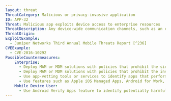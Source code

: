 ```yaml
---
layout: threat
ThreatCategory: Malicious or privacy-invasive application
ID: APP-32
Threat: Malicious app exploits device access to enterprise resources
ThreatDescription: Any device-wide communication channels, such as an encrypted enterprise Wi-Fi connection, may be accessible to all apps running on the device. This may allow an attacker to bypass some network defense mechanisms, such as network access control or firewalls, thereby facilitating attacks against enterprise resources from within the enterprise network.
ThreatOrigin:
ExploitExample:
  - Juniper Networks Third Annual Mobile Threats Report [^236]
CVEExample:
  - CVE-2016-10292
PossibleCountermeasures:
    Enterprise:
      - Deploy MAM or MDM solutions with policies that prohibit the side-loading of apps, which may bypass security checks on the app.
      - Deploy MAM or MDM solutions with policies that prohibit the installation of apps from 3rd party (unofficial) app stores.
      - Use app-vetting tools or services to identify apps that perform host discovery or attempt to access hosts with internal (e.g. inside a private LAN) domains or IP addresses.
      - Use features such as Apple iOS Managed Apps, Android for Work, or Samsung KNOX Workspace that provide some level of separation between personal apps and enterprise apps to mitigate the impact of malicious behaviors, including use of per-app/per-user VPN features, so that only enterprise-approved apps can traverse the VPN and access enterprise resources.
    Mobile Device User:
      - Use Android Verify Apps feature to identify potentially harmful.
---
```

